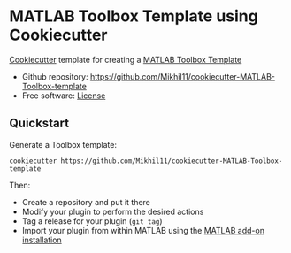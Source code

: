 # MATLAB Toolbox Template using Cookiecutter

[Cookiecutter][1] template for creating a [MATLAB Toolbox Template][2]

* Github repository: https://github.com/Mikhil11/cookiecutter-MATLAB-Toolbox-template
* Free software: [License][3]

## Quickstart

Generate a Toolbox template:

    cookiecutter https://github.com/Mikhil11/cookiecutter-MATLAB-Toolbox-template

Then:
* Create a repository and put it there
* Modify your plugin to perform the desired actions
* Tag a release for your plugin (`git tag`)
* Import your plugin from within MATLAB using the [MATLAB add-on installation][4]

[1]: https://github.com/cookiecutter/cookiecutter
[2]: https://github.com/Mikhil11/cookiecutter-MATLAB-Toolbox-template
[3]: https://github.com/Mikhil11/cookiecutter-MATLAB-Toolbox-template/blob/main/License.txt
[4]: https://in.mathworks.com/help/matlab/ref/matlab.addons.install.html
